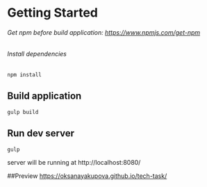 # Getting Started

###### Get npm before build application: https://www.npmjs.com/get-npm
###### Install dependencies
`npm install` 

## Build application
`gulp build`

## Run dev server
`gulp`

server will be running at http://localhost:8080/

##Preview
https://oksanayakupova.github.io/tech-task/